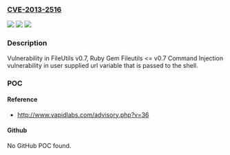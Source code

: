 ### [CVE-2013-2516](https://cve.mitre.org/cgi-bin/cvename.cgi?name=CVE-2013-2516)
![](https://img.shields.io/static/v1?label=Product&message=FileUtils&color=blue)
![](https://img.shields.io/static/v1?label=Version&message=%3C%3D%200.7%20&color=brighgreen)
![](https://img.shields.io/static/v1?label=Vulnerability&message=Fileutils%200.7%20Ruby%20Gem%20remote%20command%20execution%20and%20insecure%20file%20handling%20in%20%2Ftmp&color=brighgreen)

### Description

Vulnerability in FileUtils v0.7, Ruby Gem Fileutils <= v0.7 Command Injection vulnerability in user supplied url variable that is passed to the shell.

### POC

#### Reference
- http://www.vapidlabs.com/advisory.php?v=36

#### Github
No GitHub POC found.

